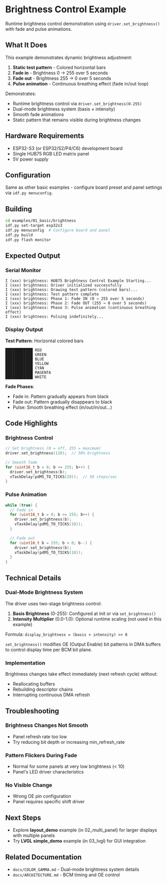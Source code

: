 # Brightness Control Example

Runtime brightness control demonstration using `driver.set_brightness()` with fade and pulse animations.

## What It Does

This example demonstrates dynamic brightness adjustment:
1. **Static test pattern** - Colored horizontal bars
2. **Fade in** - Brightness 0 → 255 over 5 seconds
3. **Fade out** - Brightness 255 → 0 over 5 seconds
4. **Pulse animation** - Continuous breathing effect (fade in/out loop)

Demonstrates:
- Runtime brightness control via `driver.set_brightness(0-255)`
- Dual-mode brightness system (basis × intensity)
- Smooth fade animations
- Static pattern that remains visible during brightness changes

## Hardware Requirements

- ESP32-S3 (or ESP32/S2/P4/C6) development board
- Single HUB75 RGB LED matrix panel
- 5V power supply

## Configuration

Same as other basic examples - configure board preset and panel settings via `idf.py menuconfig`.

## Building

```bash
cd examples/01_basic/brightness
idf.py set-target esp32s3
idf.py menuconfig  # Configure board and panel
idf.py build
idf.py flash monitor
```

## Expected Output

### Serial Monitor

```
I (xxx) brightness: HUB75 Brightness Control Example Starting...
I (xxx) brightness: Driver initialized successfully
I (xxx) brightness: Drawing test pattern (colored bars)...
I (xxx) brightness: Test pattern complete
I (xxx) brightness: Phase 1: Fade IN (0 → 255 over 5 seconds)
I (xxx) brightness: Phase 2: Fade OUT (255 → 0 over 5 seconds)
I (xxx) brightness: Phase 3: Pulse animation (continuous breathing effect)
I (xxx) brightness: Pulsing indefinitely...
```

### Display Output

**Test Pattern**: Horizontal colored bars
```
████████████ RED
████████████ GREEN
████████████ BLUE
████████████ YELLOW
████████████ CYAN
████████████ MAGENTA
████████████ WHITE
```

**Fade Phases**:
- Fade in: Pattern gradually appears from black
- Fade out: Pattern gradually disappears to black
- Pulse: Smooth breathing effect (in/out/in/out...)

## Code Highlights

### Brightness Control

```cpp
// Set brightness (0 = off, 255 = maximum)
driver.set_brightness(128);  // 50% brightness

// Smooth fade
for (uint16_t b = 0; b <= 255; b++) {
  driver.set_brightness(b);
  vTaskDelay(pdMS_TO_TICKS(20));  // 50 steps/sec
}
```

### Pulse Animation

```cpp
while (true) {
  // Fade in
  for (uint16_t b = 0; b <= 255; b++) {
    driver.set_brightness(b);
    vTaskDelay(pdMS_TO_TICKS(10));
  }

  // Fade out
  for (uint16_t b = 255; b > 0; b--) {
    driver.set_brightness(b);
    vTaskDelay(pdMS_TO_TICKS(10));
  }
}
```

## Technical Details

### Dual-Mode Brightness System

The driver uses two-stage brightness control:
1. **Basis Brightness** (0-255): Configured at init or via `set_brightness()`
2. **Intensity Multiplier** (0.0-1.0): Optional runtime scaling (not used in this example)

Formula: `display_brightness = (basis × intensity) >> 8`

`set_brightness()` modifies OE (Output Enable) bit patterns in DMA buffers to control display time per BCM bit plane.

### Implementation

Brightness changes take effect immediately (next refresh cycle) without:
- Reallocating buffers
- Rebuilding descriptor chains
- Interrupting continuous DMA refresh

## Troubleshooting

### Brightness Changes Not Smooth
- Panel refresh rate too low
- Try reducing bit depth or increasing min_refresh_rate

### Pattern Flickers During Fade
- Normal for some panels at very low brightness (< 10)
- Panel's LED driver characteristics

### No Visible Change
- Wrong OE pin configuration
- Panel requires specific shift driver

## Next Steps

- Explore **layout_demo** example (in 02_multi_panel) for larger displays with multiple panels
- Try **LVGL simple_demo** example (in 03_lvgl) for GUI integration

## Related Documentation

- `docs/COLOR_GAMMA.md` - Dual-mode brightness system details
- `docs/ARCHITECTURE.md` - BCM timing and OE control
